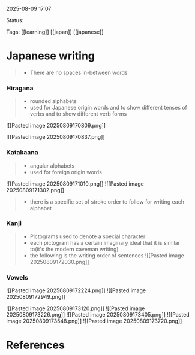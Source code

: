 
2025-08-09 17:07

Status:

Tags: [[learning]] [[japan]] [[japanese]] 




# Japanese writing

>- There are no spaces in-between words
### Hiragana
>- rounded alphabets
>- used for Japanese origin words and to show different tenses of verbs and to show different verb forms

![[Pasted image 20250809170809.png]]

![[Pasted image 20250809170837.png]]

### Katakaana

>- angular alphabets
>- used for foreign origin words

![[Pasted image 20250809171010.png]]
![[Pasted image 20250809171302.png]]

>- there is a specific set of stroke order to follow for writing each alphabet


### Kanji

>- Pictograms used to denote a special character
>- each pictogram has a certain imaginary ideal that it is similar to(it's the modern caveman writing)
>- the following is the writing order of sentences
![[Pasted image 20250809172030.png]]
### Vowels
![[Pasted image 20250809172224.png]]
![[Pasted image 20250809172949.png]]

![[Pasted image 20250809173120.png]]
![[Pasted image 20250809173226.png]]
![[Pasted image 20250809173405.png]]
![[Pasted image 20250809173548.png]] 
![[Pasted image 20250809173720.png]]



# References